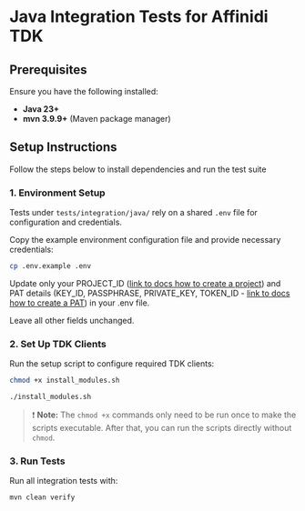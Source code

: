 # Java Integration Tests for Affinidi TDK

## Prerequisites

Ensure you have the following installed:

- **Java 23+**
- **mvn 3.9.9+** (Maven package manager)

## Setup Instructions

Follow the steps below to install dependencies and run the test suite

### 1. Environment Setup

Tests under `tests/integration/java/` rely on a shared `.env` file for configuration and credentials.

Copy the example environment configuration file and provide necessary credentials:

```bash
cp .env.example .env
```

Update only your PROJECT_ID ([link to docs how to create a project](https://docs.affinidi.com/docs/get-started/create-project/)) and PAT details (KEY_ID, PASSPHRASE, PRIVATE_KEY, TOKEN_ID - [link to docs how to create a PAT](https://docs.affinidi.com/dev-tools/affinidi-tdk/get-access-token/)) in your .env file.

Leave all other fields unchanged.


### 2. Set Up TDK Clients

Run the setup script to configure required TDK clients:

```bash
chmod +x install_modules.sh

./install_modules.sh
```

> ❗️ **Note:**
> The `chmod +x` commands only need to be run once to make the scripts executable. After that, you can run the scripts directly without `chmod`.

### 3. Run Tests

Run all integration tests with:

```bash
mvn clean verify
```

